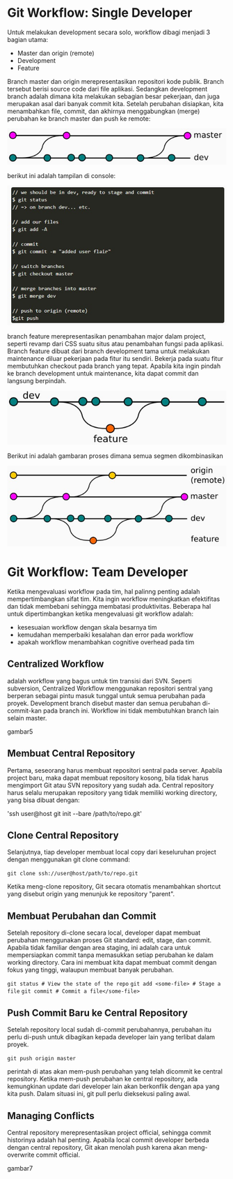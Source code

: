 # Git Workflow: Single Developer

Untuk melakukan development secara solo, workflow dibagi menjadi 3 bagian utama:
* Master dan origin (remote)
* Development
* Feature

Branch master dan origin merepresentasikan repositori kode publik. Branch tersebut berisi source code dari file aplikasi. Sedangkan development branch adalah dimana kita melakukan sebagian besar pekerjaan, dan juga merupakan asal dari banyak commit kita. Setelah perubahan disiapkan, kita menambahkan file, commit, dan akhirnya menggabungkan (merge) perubahan ke branch master dan push ke remote:

**![alt text](pictures/gambar1.jpg)**

berikut ini adalah tampilan di console:

**![alt text](pictures/gambar2.jpg)**

branch feature merepresentasikan penambahan major dalam project, seperti revamp dari CSS suatu situs atau penambahan fungsi pada aplikasi. Branch feature dibuat dari branch development tama untuk melakukan maintenance diluar pekerjaan pada fitur itu sendiri. Bekerja pada suatu fitur membutuhkan checkout pada branch yang tepat. Apabila kita ingin pindah ke branch development untuk maintenance, kita dapat commit dan langsung berpindah.

**![alt text](pictures/gambar3.jpg)**

Berikut ini adalah gambaran proses dimana semua segmen dikombinasikan

**![alt text](pictures/gambar4.jpg)**

# Git Workflow: Team Developer

Ketika mengevaluasi workflow pada tim, hal palinng penting adalah mempertimbangkan sifat tim. Kita ingin workflow meningkatkan efektifitas dan tidak membebani sehingga membatasi produktivitas. Beberapa hal untuk dipertimbangkan ketika mengevaluasi git workflow adalah:
* kesesuaian workflow dengan skala besarnya tim
* kemudahan memperbaiki kesalahan dan error pada workflow
* apakah workflow menambahkan cognitive overhead pada tim

## Centralized Workflow
adalah workflow yang bagus untuk tim transisi dari SVN. Seperti subversion, Centralized Workflow menggunakan repositori sentral yang berperan sebagai pintu masuk tunggal untuk semua perubahan pada proyek. Development branch disebut master dan semua perubahan di-commit-kan pada branch ini. Workflow ini tidak membutuhkan branch lain selain master.

gambar5

## Membuat Central Repository
Pertama, seseorang harus membuat repositori sentral pada server. Apabila project baru, maka dapat membuat repository kosong, bila tidak harus mengimport Git atau SVN repository yang sudah ada. Central repository harus selalu merupakan repository yang tidak memiliki working directory, yang bisa dibuat dengan:

'ssh user@host git init --bare /path/to/repo.git'

## Clone Central Repository
Selanjutnya, tiap developer membuat local copy dari keseluruhan project dengan menggunakan git clone command:

`git clone ssh://user@host/path/to/repo.git`

Ketika meng-clone repository, Git secara otomatis menambahkan shortcut yang disebut origin yang menunjuk ke repository "parent".

## Membuat Perubahan dan Commit
Setelah repository di-clone secara local, developer dapat membuat perubahan menggunakan proses Git standard: edit, stage, dan commit. Apabila tidak familiar dengan area staging, ini adalah cara untuk mempersiapkan commit tanpa memasukkan setiap perubahan ke dalam working directory. Cara ini membuat kita dapat membuat commit dengan fokus yang tinggi, walaupun membuat banyak perubahan.

`git status # View the state of the repo`
`git add <some-file> # Stage a file`
`git commit # Commit a file</some-file>`

## Push Commit Baru ke Central Repository
Setelah repository local sudah di-commit perubahannya, perubahan itu perlu di-push untuk dibagikan kepada developer lain yang terlibat dalam proyek.

`git push origin master`

perintah di atas akan mem-push perubahan yang telah dicommit ke central repository. Ketika mem-push perubahan ke central repository, ada kemungkinan update dari developer lain akan berkonflik dengan apa yang kita push. Dalam situasi ini, git pull perlu dieksekusi paling awal.

## Managing Conflicts
Central repository merepresentasikan project official, sehingga commit historinya adalah hal penting. Apabila local commit developer berbeda dengan central repository, Git akan menolah push karena akan meng-overwrite commit official.

gambar7
